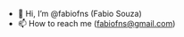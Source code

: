 - 👋 Hi, I’m @fabiofns (Fabio Souza)
- 📫 How to reach me (fabiofns@gmail.com)

<!---
fabiofns/fabiofns is a ✨ special ✨ repository because its `README.md` (this file) appears on your GitHub profile.
You can click the Preview link to take a look at your changes.
--->

